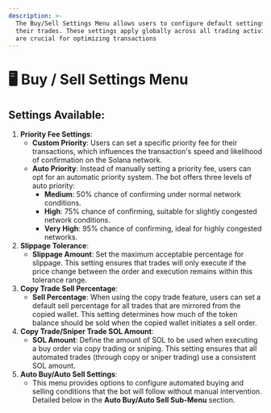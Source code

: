 ```yaml
---
description: >-
  The Buy/Sell Settings Menu allows users to configure default settings for
  their trades. These settings apply globally across all trading activities and
  are crucial for optimizing transactions
---
```


# 🖥️ Buy / Sell Settings Menu

## **Settings Available:**

1. **Priority Fee Settings**:
   * **Custom Priority**: Users can set a specific priority fee for their transactions, which influences the transaction's speed and likelihood of confirmation on the Solana network.
   * **Auto Priority**: Instead of manually setting a priority fee, users can opt for an automatic priority system. The bot offers three levels of auto priority:
     * **Medium**: 50% chance of confirming under normal network conditions.
     * **High**: 75% chance of confirming, suitable for slightly congested network conditions.
     * **Very High**: 95% chance of confirming, ideal for highly congested networks.
2. **Slippage Tolerance**:
   * **Slippage Amount**: Set the maximum acceptable percentage for slippage. This setting ensures that trades will only execute if the price change between the order and execution remains within this tolerance range.
3. **Copy Trade Sell Percentage**:
   * **Sell Percentage**: When using the copy trade feature, users can set a default sell percentage for all trades that are mirrored from the copied wallet. This setting determines how much of the token balance should be sold when the copied wallet initiates a sell order.
4. **Copy Trade/Sniper Trade SOL Amount**:
   * **SOL Amount**: Define the amount of SOL to be used when executing a buy order via copy trading or sniping. This setting ensures that all automated trades (through copy or sniper trading) use a consistent SOL amount.
5. **Auto Buy/Auto Sell Settings**:
   * This menu provides options to configure automated buying and selling conditions that the bot will follow without manual intervention. Detailed below in the **Auto Buy/Auto Sell Sub-Menu** section.
